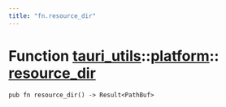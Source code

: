 ```yaml
---
title: "fn.resource_dir"
---
```


# Function [tauri_utils](/docs/api/rust/tauri_utils/../index.html)::​[platform](/docs/api/rust/tauri_utils/index.html)::​[resource_dir](/docs/api/rust/tauri_utils/)

    pub fn resource_dir() -> Result<PathBuf>
      